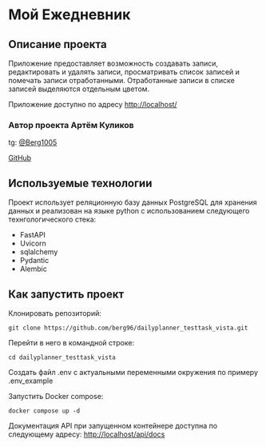 # Мой Ежедневник

## Описание проекта

Приложение предоставляет возможность создавать записи, редактировать и удалять записи, просматривать список записей и помечать записи отработанными. Отработанные записи в списке записей выделяются отдельным цветом. 

Приложение доступно по адресу [http://localhost/](http://localhost/)


### Автор проекта Артём Куликов

tg: [@Berg1005](https://t.me/berg1005)

[GitHub](https://github.com/berg96)

## Используемые технологии 

Проект использует реляционную базу данных PostgreSQL для хранения данных и реализован на языке python c использованием следующего технгологического стека:

* FastAPI
* Uvicorn
* sqlalchemy
* Pydantic
* Alembic

## Как запустить проект

Клонировать репозиторий:
```
git clone https://github.com/berg96/dailyplanner_testtask_vista.git
```
Перейти в него в командной строке:
```
cd dailyplanner_testtask_vista
```
Создать файл .env с актуальными переменными окружения по примеру .env_example

Запустить Docker compose:
```
docker compose up -d
```
Документация API при запущенном контейнере доступна по следующему адресу:
[http://localhost/api/docs](http://localhost/api/docs)
